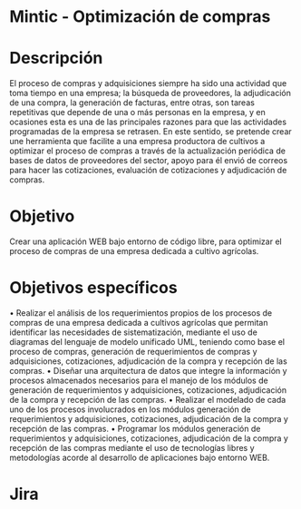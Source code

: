# Mintic - Optimización de compras

# Descripción
El proceso de compras y adquisiciones siempre ha sido una actividad que toma tiempo en una empresa; la búsqueda de proveedores, la adjudicación de una compra, la generación de facturas, entre otras, son tareas repetitivas que depende de una o más personas en la empresa, y en ocasiones esta es una de las principales razones para que las actividades programadas de la empresa se retrasen.
En este sentido, se pretende crear une herramienta que facilite a una empresa productora de cultivos a optimizar el proceso de compras a través de la actualización periódica de bases de datos de proveedores del sector, apoyo para él envió de correos para hacer las cotizaciones, evaluación de cotizaciones y adjudicación de compras. 

# Objetivo
Crear una aplicación WEB bajo entorno de código libre, para optimizar el proceso de compras de una empresa dedicada a cultivo agrícolas.

# Objetivos específicos
•	Realizar el análisis de los requerimientos propios de los procesos de compras de una empresa dedicada a cultivos agrícolas que permitan identificar las necesidades de sistematización, mediante el uso de diagramas del lenguaje de modelo unificado UML, teniendo como base el proceso de compras, generación de requerimientos de compras y adquisiciones, cotizaciones, adjudicación de la compra y recepción de las compras.
•	Diseñar una arquitectura de datos que integre la información y procesos almacenados necesarios para el manejo de los módulos de generación de requerimientos y adquisiciones, cotizaciones, adjudicación de la compra y recepción de las compras.
•	Realizar el modelado de cada uno de los procesos involucrados en los módulos generación de requerimientos y adquisiciones, cotizaciones, adjudicación de la compra y recepción de las compras.
•	Programar los módulos generación de requerimientos y adquisiciones, cotizaciones, adjudicación de la compra y recepción de las compras mediante el uso de tecnologías libres y metodologías acorde al desarrollo de aplicaciones bajo entorno WEB.

# Jira


